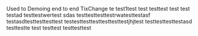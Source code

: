 Used to Demoing end to end TixChange
 te
test1test
test testtest test
test
testad
testtestwertest
sdas testtesttesttestrwatesttestasf
testasdtesttesttesttest
testesttesttesttesttesttestjhjtest
testtesttesttestasd
testtestte
test
testtest
testtesttest
